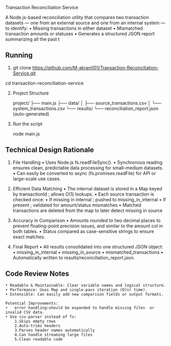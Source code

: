 Transaction Reconciliation Service

A Node.js-based reconciliation utility that compares two transaction datasets — one from an external source and one from an internal system — to identify:
• Missing transactions in either dataset
• Mismatched transaction amounts or statuses
• Generates a structured JSON report summarizing all the past t

## Running

1. git clone https://github.com/M-akram101/Transaction-Reconciliation-Service.git

cd transaction-reconciliation-service

2. Project Structure

   project/
   ├── main.js
   ├── data/
   │ ├── source_transactions.csv
   │ └── system_transactions.csv
   └── results/
   └── reconciliation_report.json (auto-generated)

3. Run the script

   node main.js

## Technical Design Rationale

1. File Handling
   • Uses Node.js fs.readFileSync().
   • Synchronous reading ensures clean, predictable data processing for small–medium datasets.
   • Can easily be converted to async (fs.promises.readFile) for API or large-scale use cases.

2. Efficient Data Matching
   • The internal dataset is stored in a Map keyed by transactionId ; allows O(1) lookups.
   • Each source transaction is checked once:
   • If missing in internal ; pushed to missing_in_internal
   • If present ; validated for amount/status mismatches
   • Matched transactions are deleted from the map to later detect missing in source

3. Accuracy in Comparison
   • Amounts rounded to two decimal places to prevent floating-point precision issues, and similar to the amount col in both tables.
   • Status compared as case-sensitive strings to ensure exact matches.

4. Final Report
   • All results consolidated into one structured JSON object:
   • missing_in_internal
   • missing_in_source
   • mismatched_transactions
   • Automatically written to results/reconciliation_report.json.

## Code Review Notes

    • Readable & Maintainable: Clear variable names and logical structure.
    • Performance: Uses Map and single-pass iteration (O(n) time).
    • Extensible: Can easily add new comparison fields or output formats.

    Potential Improvements:
    •	error handling—should be expanded to handle missing files  or invalid CSV data.
    • Use csv-parser instead of fs:
        1.Skips empty rows
        2.Auto-trims headers
        3.Parses header names automatically
        4.Can handle streaming large files
        5.Clean readable code
